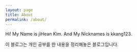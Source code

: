 ```yaml
---
layout: page
title: About
permalink: /about/
---
```


Hi! My Name is jiHean Kim. And My Nicknames is kkang123.

이 블로그는 개인 공부를 한 내용을 정리해놓은 블로그입니다.
